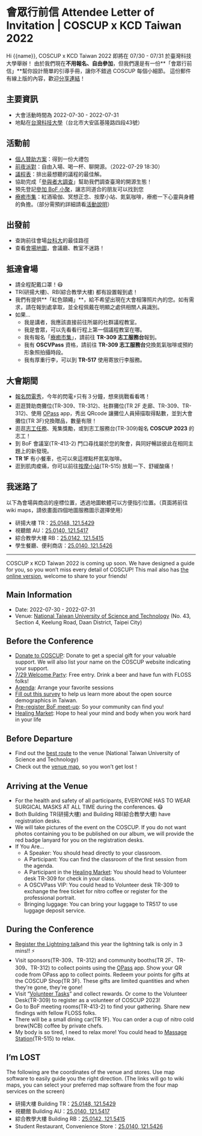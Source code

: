 # 會眾行前信 Attendee Letter of Invitation | COSCUP x KCD Taiwan 2022

Hi {{name}},
COSCUP x KCD Taiwan 2022 即將在 07/30 - 07/31 於臺灣科技大學舉辦！
由於我們現在**不用報名、自由參加**，但我們還是有一份**「會眾行前信」**幫你設計簡單的引導手冊，讓你不錯過 COSCUP 每個小細節。
這份郵件有線上版的內容，歡迎[分享連結](https://blog.coscup.org/2022/07/attendee-letter-of-invitation-coscup-x.html)！

## 主要資訊

- 大會活動時間為 2022-07-30 - 2022-07-31
- 地點在[台灣科技大學](https://coscup.org/2022/zh-TW/map)（台北市大安區基隆路四段43號）

## 活動前

- [個人贊助方案](https://ocf.neticrm.tw/civicrm/contribute/transact?reset=1&id=51)：得到一份大禮包
- [前夜派對](https://blog.coscup.org/2022/07/2022open-source-and-winewelcome-party.html)：自由入場、喝一杯、聊開源。（2022-07-29 18:30）
- [議程表](https://coscup.org/2022/zh-TW/session)：排出最想聽的議程的最佳解。
- 協助完成「[參與者大調查](https://coscup.org/2022-survey/)」幫助我們調查臺灣的開源生態！
- 預先登記[參加 BoF 小聚](https://blog.coscup.org/2022/07/coscup-bof.html)，讓志同道合的朋友可以找到您
- [療癒市集](https://blog.coscup.org/2022/07/introducing-healing-market-with-yoga.html)：紅酒瑜伽、冥想正念、按摩小站、氮氣咖啡，療癒一下心靈與身體的負擔。（部分需預約詳細請看[活動說明](https://blog.coscup.org/2022/07/introducing-healing-market-with-yoga.html)）

## 出發前

- 查詢前往會場[台科大](https://coscup.org/2022/zh-TW/map)的最佳路徑
- 查看[會場地圖](https://coscup.org/2022/zh-TW/venue)，會議廳、教室不迷路！

## 抵達會場

- 請全程配戴口罩！😷
- TR(研揚大樓)、RB(綜合教學大樓) 都有設置報到處！
- 我們有提供**「紅色頸繩」**，給不希望出現在大會相簿照片內的您。如有需求，請在報到處拿取，並全程佩戴在明顯之處供相關人員識別。
- 如果...
  - 我是講者，我應該直接前往所屬的社群議程教室。
  - 我是會眾，可以先看看行程上第一個議程教室在哪。
  - 我有報名「[療癒市集](https://blog.coscup.org/2022/07/introducing-healing-market-with-yoga.html)」，請前往 **TR-309 志工服務台**報到。
  - 我有 **OSCVPass** 資格，請前往 **TR-309 志工服務台**兌換氮氣咖啡或預約形象照拍攝時段。
  - 我有厚重行李，可以到 **TR-517** 使用寄放行李服務。

## 大會期間

- [報名閃電秀](https://blog.coscup.org/2022/07/coscup-lightning-talk-20.html)，今年的閃電⚡️只有３分鐘，想來挑戰看看嗎！
- 逛逛贊助商攤位(TR-309、TR-312)、社群攤位(TR 2F 走廊、TR-309、TR-312)、使用 [OPass](https://coscup.org/2022-survey/) app，秀出 QRcode 讓攤位人員掃描取得點數，並到大會攤位(TR 3F)兌換贈品，數量有限！
- 逛逛[志工任務](https://volunteer.coscup.org/tasks/2022)、蒐集獎勵，或到志工服務台(TR-309)報名 **COSCUP 2023** 的志工！
- 到 BoF 會議室(TR-413-2) 門口尋找屬於您的聚會，與同好暢談彼此在相同主題上的新發現。
- **TR 1F** 有小餐車，也可以來這裡點杯氮氣咖啡。
- 逛到肌肉痠痛，你可以前往[按摩小站](https://blog.coscup.org/2022/07/introducing-healing-market-with-yoga.html)(TR-515) 放鬆一下、舒緩酸痛！

## 我迷路了

以下為會場與商店的座標位置，透過地圖軟體可以方便指引位置。（頁面將前往 wiki maps，請依畫面四個地圖服務圖示選擇使用）

- 研揚大樓 TR：[25.0148, 121.5429](https://geohack.toolforge.org/geohack.php?params=25_00_53.3_N_121_32_34.4_E_type:city_region:TW&pagename=Taiwan)
- 視聽館 AU：[25.0140, 121.5417](https://geohack.toolforge.org/geohack.php?params=25_00_50.4_N_121_32_30.1_E_type:city_region:TW&pagename=Taiwan)
- 綜合教學大樓 RB：[25.0142, 121.5415](https://geohack.toolforge.org/geohack.php?params=25_00_51.1_N_121_32_29.4_E_type:city_region:TW&pagename=Taiwan)
- 學生餐廳、便利商店：[25.0140, 121.5426](https://geohack.toolforge.org/geohack.php?params=25_00_50.4_N_121_32_33.4_E_type:city_region:TW&pagename=Taiwan)

----
COSCUP x KCD Taiwan 2022 is coming up soon. We have designed a guide for you, so you won’t miss every detail of COSCUP!
This mail also has [the online version](https://blog.coscup.org/2022/07/attendee-letter-of-invitation-coscup-x.html), welcome to share to your friends!

## Main Information

- Date: 2022-07-30 - 2022-07-31
- Venue: [National Taiwan University of Science and Technology](https://coscup.org/2022/en/map) (No. 43, Section 4, Keelung Road, Daan District, Taipei City)

## Before the Conference

- [Donate to COSCUP](https://ocf.neticrm.tw/civicrm/contribute/transact?reset=1&id=51): Donate to get a special gift for your valuable support. We will also list your name on the COSCUP website indicating your support.
- [7/29 Welcome Party](https://blog.coscup.org/2022/07/2022open-source-and-winewelcome-party.html): Free entry. Drink a beer and have fun with FLOSS folks!
- [Agenda](https://coscup.org/2022/en/session): Arrange your favorite sessions
- [Fill out this survey](https://coscup.org/2022-survey) to help us learn more about the open source demographics in Taiwan.
- [Pre-register BoF meet-up](https://blog.coscup.org/2022/07/coscup-bof.html): So your community can find you!
- [Healing Market](https://blog.coscup.org/2022/07/introducing-healing-market-with-yoga.html): Hope to heal your mind and body when you work hard in your life

## Before Departure

- Find out the [best route](https://coscup.org/2022/en/map) to the venue (National Taiwan University of Science and Technology)
- Check out the [venue map](https://coscup.org/2022/en/venue), so you won’t get lost！

## Arriving at the Venue

- For the health and safety of all participants, EVERYONE HAS TO WEAR SURGICAL MASKS AT ALL TIME during the conferences. 😷
- Both Building TR(研揚大樓) and Building RB(綜合教學大樓) have registration desks.
- We will take pictures of the event on the COSCUP. If you do not want photos containing you to be published on our album, we will provide the red badge lanyard for you on the registration desks.
- If You Are…
  - A Speaker: You should head directly to your classroom.
  - A Participant: You can find the classroom of the first session from the agenda.
  - A Participant in the [Healing Market](https://blog.coscup.org/2022/07/introducing-healing-market-with-yoga.html): You should head to Volunteer desk TR-309 for check in your class.
  - A OSCVPass VIP: You could head to Volunteer desk TR-309 to exchange the free ticket for nitro coffee or register for the professional portrait.
  - Bringing luggage: You can bring your luggage to TR517 to use luggage deposit service.

## During the Conference

- [Register the Lightning talk](https://blog.coscup.org/2022/07/coscup-lightning-talk-20.html)and this year the lightning talk is only in 3 mins!! ⚡️
- Visit sponsors(TR-309、TR-312) and community booths(TR 2F、TR-309、TR-312) to collect points using the [OPass](https://coscup.org/2022-survey/) app. Show your QR code from OPass app to collect points. Redeem your points for gifts at the COSCUP Shop(TR 3F). These gifts are limited quantities and when they're gone, they're gone!
- Visit “[Volunteer Tasks](https://volunteer.coscup.org/tasks/2022)” and collect rewards. Or come to the Volunteer Desk(TR-309) to register as a volunteer of COSCUP 2023!
- Go to BoF meeting rooms(TR-413-2) to find your gathering. Share new findings with fellow FLOSS folks.
- There will be a small dining car(TR 1F). You can order a cup of nitro cold brew(NCB) coffee by private chefs.
- My body is so tired, I need to relax more! You could head to [Massage Station](https://blog.coscup.org/2022/07/introducing-healing-market-with-yoga.html)(TR-515) to relax.

## I’m LOST

The following are the coordinates of the venue and stores. Use map software to easily guide you the right direction. (The links will go to wiki maps, you can select your preferred map software from the four map services on the screen)

- 研揚大樓 Building TR：[25.0148, 121.5429](https://geohack.toolforge.org/geohack.php?params=25_00_53.3_N_121_32_34.4_E_type:city_region:TW&pagename=Taiwan)
- 視聽館 Building AU：[25.0140, 121.5417](https://geohack.toolforge.org/geohack.php?params=25_00_50.4_N_121_32_30.1_E_type:city_region:TW&pagename=Taiwan)
- 綜合教學大樓 Building RB：[25.0142, 121.5415](https://geohack.toolforge.org/geohack.php?params=25_00_51.1_N_121_32_29.4_E_type:city_region:TW&pagename=Taiwan)
- Student Restaurant, Convenience Store：[25.0140, 121.5426](https://geohack.toolforge.org/geohack.php?params=25_00_50.4_N_121_32_33.4_E_type:city_region:TW&pagename=Taiwan)
